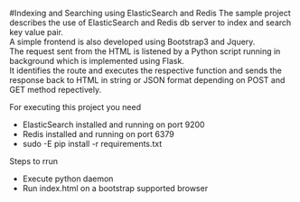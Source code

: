#Indexing and Searching using ElasticSearch and Redis
The sample project describes the use of ElasticSearch and Redis db server to index and search key value pair.
<br>
A simple frontend is also developed using Bootstrap3 and Jquery. 
<br>
The request sent from the HTML is listened by a Python script running in background which is implemented using Flask.
<br>
It identifies the route and executes the respective function and sends the response back to HTML in string or JSON format depending on POST and GET method repectively.

For executing this project you need
<ul>
<li> ElasticSearch installed and running on port 9200
<li> Redis installed and running on port 6379
<li> sudo -E pip install -r requirements.txt
</ul>

Steps to rrun
<ul>
<li> Execute python daemon
<li> Run index.html on a bootstrap supported browser
</ul>
